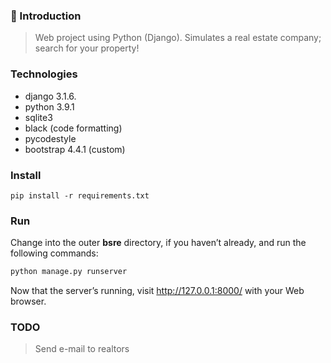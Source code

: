 ### 🚀 Introduction

> Web project using Python (Django). Simulates a real estate company; search for your property!

### Technologies

- django 3.1.6.
- python 3.9.1
- sqlite3
- black (code formatting)
- pycodestyle
- bootstrap 4.4.1 (custom)

### Install

```shell
pip install -r requirements.txt
```

### Run

Change into the outer **bsre** directory, if you haven’t already, and run the following commands:
```python
python manage.py runserver
```

Now that the server’s running, visit http://127.0.0.1:8000/ with your Web browser. 

### TODO

> Send e-mail to realtors
